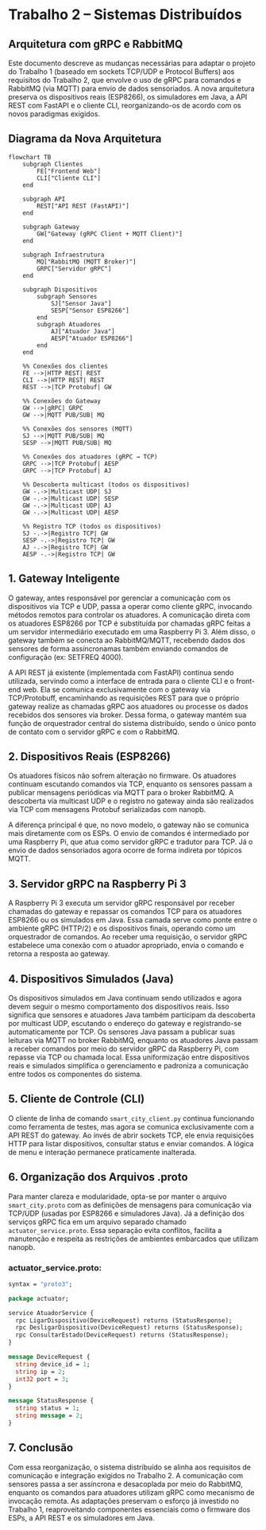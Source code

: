 # Trabalho 2 – Sistemas Distribuídos  
## Arquitetura com gRPC e RabbitMQ

Este documento descreve as mudanças necessárias para adaptar o projeto do Trabalho 1 (baseado em sockets TCP/UDP e Protocol Buffers) aos requisitos do Trabalho 2, que envolve o uso de gRPC para comandos e RabbitMQ (via MQTT) para envio de dados sensoriados. A nova arquitetura preserva os dispositivos reais (ESP8266), os simuladores em Java, a API REST com FastAPI e o cliente CLI, reorganizando-os de acordo com os novos paradigmas exigidos.

## Diagrama da Nova Arquitetura

```mermaid
flowchart TB
    subgraph Clientes
        FE["Frontend Web"]
        CLI["Cliente CLI"]
    end

    subgraph API
        REST["API REST (FastAPI)"]
    end

    subgraph Gateway
        GW["Gateway (gRPC Client + MQTT Client)"]
    end

    subgraph Infraestrutura
        MQ["RabbitMQ (MQTT Broker)"]
        GRPC["Servidor gRPC"]
    end

    subgraph Dispositivos
        subgraph Sensores
            SJ["Sensor Java"]
            SESP["Sensor ESP8266"]
        end
        subgraph Atuadores
            AJ["Atuador Java"]
            AESP["Atuador ESP8266"]
        end
    end

    %% Conexões dos clientes
    FE -->|HTTP REST| REST
    CLI -->|HTTP REST| REST
    REST -->|TCP Protobuf| GW

    %% Conexões do Gateway
    GW -->|gRPC| GRPC
    GW -->|MQTT PUB/SUB| MQ

    %% Conexões dos sensores (MQTT)
    SJ -->|MQTT PUB/SUB| MQ
    SESP -->|MQTT PUB/SUB| MQ

    %% Conexões dos atuadores (gRPC → TCP)
    GRPC -->|TCP Protobuf| AESP
    GRPC -->|TCP Protobuf| AJ

    %% Descoberta multicast (todos os dispositivos)
    GW -.->|Multicast UDP| SJ
    GW -.->|Multicast UDP| SESP
    GW -.->|Multicast UDP| AJ
    GW -.->|Multicast UDP| AESP
    
    %% Registro TCP (todos os dispositivos)
    SJ -.->|Registro TCP| GW
    SESP -.->|Registro TCP| GW
    AJ -.->|Registro TCP| GW
    AESP -.->|Registro TCP| GW
```

## 1. Gateway Inteligente

O gateway, antes responsável por gerenciar a comunicação com os dispositivos via TCP e UDP, passa a operar como cliente gRPC, invocando métodos remotos para controlar os atuadores. A comunicação direta com os atuadores ESP8266 por TCP é substituída por chamadas gRPC feitas a um servidor intermediário executado em uma Raspberry Pi 3. Além disso, o gateway também se conecta ao RabbitMQ/MQTT, recebendo dados dos sensores de forma assíncronamas também enviando comandos de configuração (ex: SETFREQ 4000).

A API REST já existente (implementada com FastAPI) continua sendo utilizada, servindo como a interface de entrada para o cliente CLI e o front-end web. Ela se comunica exclusivamente com o gateway via TCP/Protobuff, encaminhando as requisições REST para que o próprio gateway realize as chamadas gRPC aos atuadores ou processe os dados recebidos dos sensores via broker. Dessa forma, o gateway mantém sua função de orquestrador central do sistema distribuído, sendo o único ponto de contato com o servidor gRPC e com o RabbitMQ.

## 2. Dispositivos Reais (ESP8266)

Os atuadores físicos não sofrem alteração no firmware. Os atuadores continuam escutando comandos via TCP, enquanto os sensores passam a publicar mensagens periódicas via MQTT para o broker RabbitMQ. A descoberta via multicast UDP e o registro no gateway ainda são realizados via TCP com mensagens Protobuf serializadas com nanopb.

A diferença principal é que, no novo modelo, o gateway não se comunica mais diretamente com os ESPs. O envio de comandos é intermediado por uma Raspberry Pi, que atua como servidor gRPC e tradutor para TCP. Já o envio de dados sensoriados agora ocorre de forma indireta por tópicos MQTT.

## 3. Servidor gRPC na Raspberry Pi 3

A Raspberry Pi 3 executa um servidor gRPC responsável por receber chamadas do gateway e repassar os comandos TCP para os atuadores ESP8266 ou os simulados em Java. Essa camada serve como ponte entre o ambiente gRPC (HTTP/2) e os dispositivos finais, operando como um orquestrador de comandos. Ao receber uma requisição, o servidor gRPC estabelece uma conexão com o atuador apropriado, envia o comando e retorna a resposta ao gateway.

## 4. Dispositivos Simulados (Java)

Os dispositivos simulados em Java continuam sendo utilizados e agora devem seguir o mesmo comportamento dos dispositivos reais. Isso significa que sensores e atuadores Java também participam da descoberta por multicast UDP, escutando o endereço do gateway e registrando-se automaticamente por TCP. Os sensores Java passam a publicar suas leituras via MQTT no broker RabbitMQ, enquanto os atuadores Java passam a receber comandos por meio do servidor gRPC da Raspberry Pi, com repasse via TCP ou chamada local. Essa uniformização entre dispositivos reais e simulados simplifica o gerenciamento e padroniza a comunicação entre todos os componentes do sistema.

## 5. Cliente de Controle (CLI)

O cliente de linha de comando `smart_city_client.py` continua funcionando como ferramenta de testes, mas agora se comunica exclusivamente com a API REST do gateway. Ao invés de abrir sockets TCP, ele envia requisições HTTP para listar dispositivos, consultar status e enviar comandos. A lógica de menu e interação permanece praticamente inalterada.

## 6. Organização dos Arquivos .proto

Para manter clareza e modularidade, opta-se por manter o arquivo `smart_city.proto` com as definições de mensagens para comunicação via TCP/UDP (usadas por ESP8266 e simuladores Java). Já a definição dos serviços gRPC fica em um arquivo separado chamado `actuator_service.proto`. Essa separação evita conflitos, facilita a manutenção e respeita as restrições de ambientes embarcados que utilizam nanopb.

###  actuator_service.proto:

```proto
syntax = "proto3";

package actuator;

service AtuadorService {
  rpc LigarDispositivo(DeviceRequest) returns (StatusResponse);
  rpc DesligarDispositivo(DeviceRequest) returns (StatusResponse);
  rpc ConsultarEstado(DeviceRequest) returns (StatusResponse);
}

message DeviceRequest {
  string device_id = 1;
  string ip = 2;
  int32 port = 3;
}

message StatusResponse {
  string status = 1;
  string message = 2;
}
```

## 7. Conclusão

Com essa reorganização, o sistema distribuído se alinha aos requisitos de comunicação e integração exigidos no Trabalho 2. A comunicação com sensores passa a ser assíncrona e desacoplada por meio do RabbitMQ, enquanto os comandos para atuadores utilizam gRPC como mecanismo de invocação remota. As adaptações preservam o esforço já investido no Trabalho 1, reaproveitando componentes essenciais como o firmware dos ESPs, a API REST e os simuladores em Java.

